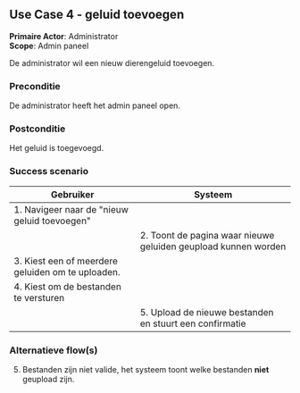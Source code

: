 ## Use Case 4 - geluid toevoegen

**Primaire Actor**: Administrator
<br />
**Scope**: Admin paneel

De administrator wil een nieuw dierengeluid toevoegen.

### Preconditie

De administrator heeft het admin paneel open.

### Postconditie

Het geluid is toegevoegd.

### Success scenario

|Gebruiker   |Systeem|
|---|---|
|1. Navigeer naar de "nieuw geluid toevoegen"|   |
|| 2. Toont de pagina waar nieuwe geluiden geupload kunnen worden|
|3. Kiest een of meerdere geluiden om te uploaden.||
|4. Kiest om de bestanden te versturen||
||5. Upload de nieuwe bestanden en stuurt een confirmatie|

### Alternatieve flow(s)

5. Bestanden zijn niet valide, het systeem toont welke bestanden **niet** geupload zijn.
